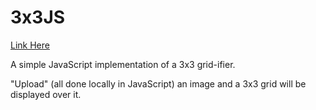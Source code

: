 # 3x3JS

[Link Here](https://maxuible.dev/3x3JS/3x3JS.html)

A simple JavaScript implementation of a 3x3 grid-ifier.

"Upload" (all done locally in JavaScript) an image and a 3x3 grid will be displayed over it.
